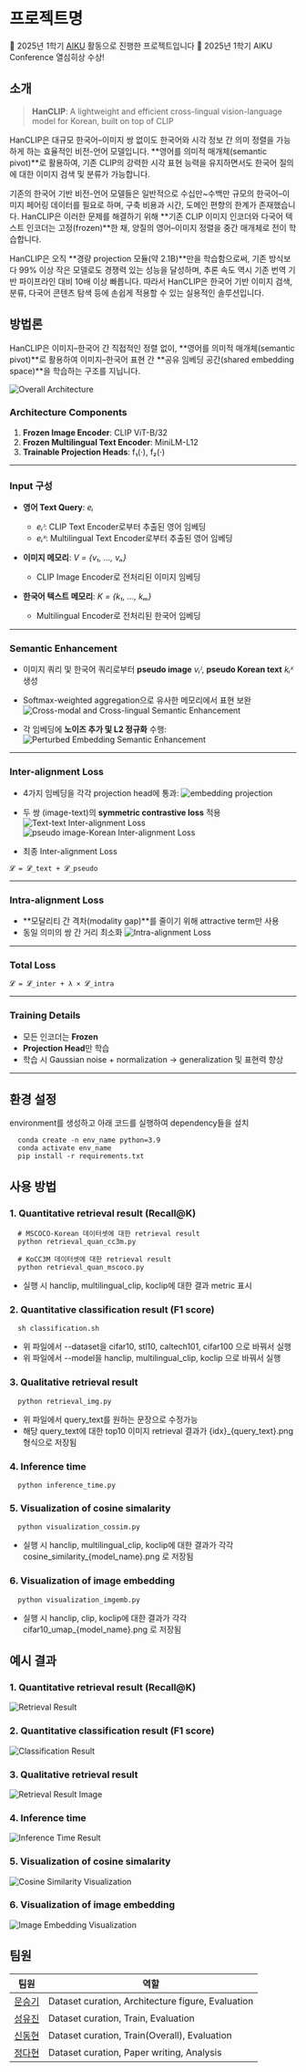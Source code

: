 # 프로젝트명

📢 2025년 1학기 [AIKU](https://github.com/AIKU-Official) 활동으로 진행한 프로젝트입니다
🎉 2025년 1학기 AIKU Conference 열심히상 수상!

## 소개

> **HanCLIP**: A lightweight and efficient cross-lingual vision-language model for Korean, built on top of CLIP


HanCLIP은 대규모 한국어–이미지 쌍 없이도 한국어와 시각 정보 간 의미 정렬을 가능하게 하는 효율적인 비전-언어 모델입니다. **영어를 의미적 매개체(semantic pivot)**로 활용하여, 기존 CLIP의 강력한 시각 표현 능력을 유지하면서도 한국어 질의에 대한 이미지 검색 및 분류가 가능합니다.

기존의 한국어 기반 비전-언어 모델들은 일반적으로 수십만~수백만 규모의 한국어–이미지 페어링 데이터를 필요로 하며, 구축 비용과 시간, 도메인 편향의 한계가 존재했습니다. HanCLIP은 이러한 문제를 해결하기 위해 **기존 CLIP 이미지 인코더와 다국어 텍스트 인코더는 고정(frozen)**한 채, 양질의 영어–이미지 정렬을 중간 매개체로 전이 학습합니다.

HanCLIP은 오직 **경량 projection 모듈(약 2.1B)**만을 학습함으로써, 기존 방식보다 99% 이상 작은 모델로도 경쟁력 있는 성능을 달성하며, 추론 속도 역시 기존 번역 기반 파이프라인 대비 10배 이상 빠릅니다. 따라서 HanCLIP은 한국어 기반 이미지 검색, 분류, 다국어 콘텐츠 탐색 등에 손쉽게 적용할 수 있는 실용적인 솔루션입니다.

## 방법론

HanCLIP은 이미지–한국어 간 직접적인 정렬 없이, **영어를 의미적 매개체(semantic pivot)**로 활용하여 이미지–한국어 표현 간 **공유 임베딩 공간(shared embedding space)**을 학습하는 구조를 지닙니다.

![Overall Architecture](asset/overall_architecture.png)

### Architecture Components

1. **Frozen Image Encoder**: CLIP ViT-B/32  
2. **Frozen Multilingual Text Encoder**: MiniLM-L12  
3. **Trainable Projection Heads**: f₁(·), f₂(·)

---

### Input 구성

- **영어 Text Query**: *eᵢ*
  - *eᵢᴵ*: CLIP Text Encoder로부터 추출된 영어 임베딩
  - *eᵢᴷ*: Multilingual Text Encoder로부터 추출된 영어 임베딩

- **이미지 메모리**: *V = {v₁, ..., vₙ}*  
  - CLIP Image Encoder로 전처리된 이미지 임베딩

- **한국어 텍스트 메모리**: *K = {k₁, ..., kₘ}*  
  - Multilingual Encoder로 전처리된 한국어 임베딩

---

### Semantic Enhancement

- 이미지 쿼리 및 한국어 쿼리로부터 **pseudo image** *vᵢᴵ*, **pseudo Korean text** *kᵢᴷ* 생성  
- Softmax-weighted aggregation으로 유사한 메모리에서 표현 보완
![Cross-modal and Cross-lingual Semantic Enhancement](asset/semantic_enhancement.png)

- 각 임베딩에 **노이즈 추가 및 L2 정규화** 수행:
![Perturbed Embedding Semantic Enhancement](asset/noise_perturb.png)

---

### Inter-alignment Loss

- 4가지 임베딩을 각각 projection head에 통과:
![embedding projection](asset/embedding_projection.png)

- 두 쌍 (image-text)의 **symmetric contrastive loss** 적용
![Text-text Inter-alignment Loss](asset/text_inter.png)  
![pseudo image-Korean Inter-alignment Loss](asset/pseudo_inter.png)

- 최종 Inter-alignment Loss

```
𝓛 = 𝓛_text + 𝓛_pseudo
```
---

### Intra-alignment Loss

- **모달리티 간 격차(modality gap)**를 줄이기 위해 attractive term만 사용  
- 동일 의미의 쌍 간 거리 최소화
![Intra-alignment Loss](asset/intra.png)

---

### Total Loss

```
𝓛 = 𝓛_inter + λ × 𝓛_intra
```

---

### Training Details

- 모든 인코더는 **Frozen**
- **Projection Head**만 학습
- 학습 시 Gaussian noise + normalization → generalization 및 표현력 향상

---


## 환경 설정
environment를 생성하고 아래 코드를 실행하여 dependency들을 설치

  ```
    conda create -n env_name python=3.9
    conda activate env_name
    pip install -r requirements.txt
  ```

## 사용 방법
### 1. Quantitative retrieval result (Recall@K)
  ```
    # MSCOCO-Korean 데이터셋에 대한 retrieval result
    python retrieval_quan_cc3m.py

    # KoCC3M 데이터셋에 대한 retrieval result
    python retrieval_quan_mscoco.py
  ```
  - 실행 시 hanclip, multilingual_clip, koclip에 대한 결과 metric 표시

### 2. Quantitative classification result (F1 score)
  ```
    sh classification.sh
  ```
  - 위 파일에서 --dataset을 cifar10, stl10, caltech101, cifar100 으로 바꿔서 실행
  - 위 파일에서 --model을 hanclip, multilingual_clip, koclip 으로 바꿔서 실행

### 3. Qualitative retrieval result
  ```
    python retrieval_img.py
  ```
  - 위 파일에서 query_text를 원하는 문장으로 수정가능
  - 해당 query_text에 대한 top10 이미지 retrieval 결과가 {idx}_{query_text}.png 형식으로 저장됨

### 4. Inference time 
  ```
    python inference_time.py
  ```

### 5. Visualization of cosine simalarity
  ```
    python visualization_cossim.py
  ```
  - 실행 시 hanclip, multilingual_clip, koclip에 대한 결과가 각각 cosine_similarity_{model_name}.png 로 저장됨

### 6. Visualization of image embedding
  ```
    python visualization_imgemb.py
  ```
  - 실행 시 hanclip, clip, koclip에 대한 결과가 각각 cifar10_umap_{model_name}.png 로 저장됨

## 예시 결과
### 1. Quantitative retrieval result (Recall@K)
![Retrieval Result](asset/retrieval_quan.png)

### 2. Quantitative classification result (F1 score)
![Classification Result](asset/classification.png)

### 3. Qualitative retrieval result
![Retrieval Result Image](asset/qualitative_result.png)

### 4. Inference time 
![Inference Time Result](asset/inference_time.png)

### 5. Visualization of cosine simalarity
![Cosine Similarity Visualization](asset/cosine_similarity_result.png)

### 6. Visualization of image embedding
![Image Embedding Visualization](asset/image_emb_result.png)

## 팀원

  | 팀원                            | 역할                                       |
| ----------------------------- | ---------------------------------------- |
| [문승기](https://github.com/moon44432) |    Dataset curation, Architecture figure, Evaluation   |
| [성유진](https://github.com/dinyudin203)      |    Dataset curation, Train, Evaluation    |
| [신동현](https://github.com/Donghyun1228)     |    Dataset curation, Train(Overall), Evaluation    |
| [정다현](https://github.com/dhyun22)        |    Dataset curation, Paper writing, Analysis    |

